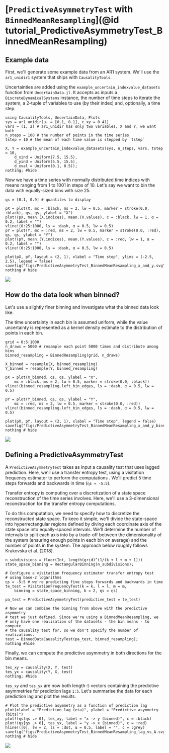 # [`PredictiveAsymmetryTest` with `BinnedMeanResampling`](@id tutorial_PredictiveAsymmetryTest_BinnedMeanResampling)

## Example data

First, we'll generate some example data from an AR1 system. We'll use the
`ar1_unidir1` system that ships with `CausalityTools`. 

Uncertainties are 
added using the `example_uncertain_indexvalue_datasets` function from 
`UncertainData.jl`. It accepts as inputs a `DiscreteDynamicalSystems` instance,
the number of time steps to iterate the system, a 2-tuple of variables 
to use (by their index) and, optionally, a time step. 

```@example PredictiveAsymmetryTest_BinnedMeanResampling
using CausalityTools, UncertainData, Plots
sys = ar1_unidir(uᵢ = [0.1, 0.1], c_xy = 0.41)
vars = (1, 2) # ar1_unidir has only two variables, X and Y, we want both
n_steps = 100 # the number of points in the time series
tstep = 10 # the mean of each time value is stepped by `tstep`

X, Y = example_uncertain_indexvalue_datasets(sys, n_steps, vars, tstep = 10,
    d_xind = Uniform(7.5, 15.5),
    d_yind = Uniform(5.5, 15.5),
    d_xval = Uniform(0.1, 0.5));
nothing; #hide
```

Now we have a time series with normally distributed time indices with means 
ranging from 1 to 1001 in steps of 10. Let's say we want to bin the data 
with equally-sized bins with size 25.

```@example PredictiveAsymmetryTest_BinnedMeanResampling
qs = [0.1, 0.9] # quantiles to display

pX = plot(X, mc = :black, ms = 2, lw = 0.5, marker = stroke(0.0, :black), qs, qs, ylabel = "X")
plot!(pX, mean.(X.indices), mean.(X.values), c = :black, lw = 1, α = 0.2, label = "")
vline!(0:25:1000, ls = :dash, α = 0.5, lw = 0.5)
pY = plot(Y, mc = :red, ms = 2, lw = 0.5, marker = stroke(0.0, :red), qs, qs, ylabel = "Y")
plot!(pY, mean.(Y.indices), mean.(Y.values), c = :red, lw = 1, α = 0.2, label = "")
vline!(0:25:1000, ls = :dash, α = 0.5, lw = 0.5)

plot(pX, pY, layout = (2, 1), xlabel = "Time step", ylims = (-2.5, 2.5), legend = false)
savefig("figs/PredictiveAsymmetryTest_BinnedMeanResampling_x_and_y.svg"); nothing # hide
```

![](figs/PredictiveAsymmetryTest_BinnedMeanResampling_x_and_y.svg)

## How do the data look when binned?

Let's use a slightly finer binning and investigate what the binned data look like.

The time uncertainty in each bin is assumed uniform, while the value uncertainty 
is represented as a kernel density estimate to the distribution of points in each bin.

```@example PredictiveAsymmetryTest_BinnedMeanResampling
grid = 0:5:1000
n_draws = 5000 # resample each point 5000 times and distribute among bins
binned_resampling = BinnedResampling(grid, n_draws)

X_binned = resample(X, binned_resampling)
Y_binned = resample(Y, binned_resampling)

pX = plot(X_binned, qs, qs, ylabel = "X",
    mc = :black, ms = 2, lw = 0.5, marker = stroke(0.0, :black))
vline!(binned_resampling.left_bin_edges, ls = :dash, α = 0.5, lw = 0.5)

pY = plot(Y_binned, qs, qs, ylabel = "Y",
    mc = :red, ms = 2, lw = 0.5, marker = stroke(0.0, :red))
vline!(binned_resampling.left_bin_edges, ls = :dash, α = 0.5, lw = 0.5)

plot(pX, pY, layout = (2, 1), xlabel = "Time step", legend = false)
savefig("figs/PredictiveAsymmetryTest_BinnedMeanResampling_x_and_y_binned.svg"); nothing # hide
```

![](figs/PredictiveAsymmetryTest_BinnedMeanResampling_x_and_y_binned.svg)

## Defining a PredictiveAsymmetryTest

A `PredictiveAsymmetryTest` takes as input a causality test that uses lagged 
prediction. Here, we'll use a transfer entropy test, using a visitation 
frequency estimator to perform the computations . We'll predict 5 time steps 
forwards and backwards in time (`ηs = -5:5`).

Transfer entropy is computing over a discretization of a state space 
reconstruction of the time series involves. Here, we'll use a 
3-dimensional reconstruction for the transfer entropy computations.

To do this computation, we need to specify how to discretize the reconstructed 
state space. To keeo it simple, we'll divide the state-space into hyperrectangular 
regions defined by diving each coordinate axis of the state space into equally-spaced 
intervals. We'll determine the number of intervals to split each axis into by a 
trade-off between the dimensionality of the system (ensuring enough points in each bin
on average) and the number of points in the system. The approach below 
roughly follows Krakovska et al. (2018).

```@example PredictiveAsymmetryTest_BinnedMeanResamplingk, l, m = 1, 1, 1 # embedding parameters, total dimension is k + l + m
n_subdivisions = floor(Int, length(grid)^(1/(k + l + m + 1)))
state_space_binning = RectangularBinning(n_subdivisions);

# Configure a visitation frequency estimator transfer entropy test
# using base-2 logarithms
ηs = -5:5 # we're predicting five steps forwards and backwards in time
te_test = VisitationFrequencyTest(k = k, l = l, m = m,
    binning = state_space_binning, b = 2, ηs = ηs)

pa_test = PredictiveAsymmetryTest(predictive_test = te_test)

# Now we can combine the binning from above with the predictive asymmetry 
# test we just defined. Since we're using a BinnedMeanResampling, we
# only have one realisation of the datasets - the bin means - to compute 
# the causality test for, so we don't specify the number of realizations.
test = BinnedDataCausalityTest(pa_test, binned_resampling);
nothing #hide
```

Finally, we can compute the predictive asymmetry in both directions for the bin means.

```@example PredictiveAsymmetryTest_BinnedMeanResampling
tes_xy = causality(X, Y, test)
tes_yx = causality(Y, X, test)
nothing; #hide
```

`tes_xy` and `tes_yx` are now both length-`5` vectors containing the predictive asymmetries for prediction lags `1:5`. Let's summarise the data for each prediction lag and plot the results.

```@example PredictiveAsymmetryTest_BinnedMeanResampling
# Plot the predictive asymmetry as a function of prediction lag
plot(xlabel = "Prediction lag (eta)", ylabel = "Predictive asymmetry (bits)")
plot!(ηs[ηs .> 0], tes_xy, label = "x -> y (binned)", c = :black)
plot!(ηs[ηs .> 0], tes_yx, label = "y -> x (binned)", c = :red)
hline!([0], lw = 2, ls = :dot, α = 0.5, label = "", c = :grey)
savefig("figs/PredictiveAsymmetryTest_BinnedMeanResampling_lag_vs_A.svg"); nothing # hide
```

![](figs/PredictiveAsymmetryTest_BinnedMeanResampling_lag_vs_A.svg)